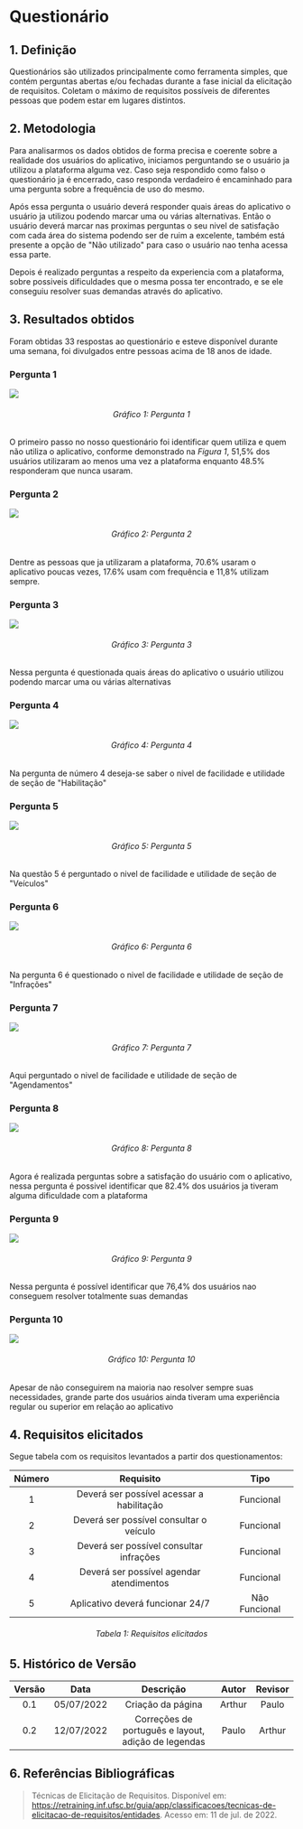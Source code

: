 # Questionário

## 1. Definição

Questionários são utilizados principalmente como ferramenta simples, que contém perguntas abertas e/ou fechadas durante a fase inicial da elicitação de requisitos. Coletam o máximo de requisitos possíveis de diferentes pessoas que podem estar em lugares distintos.

## 2. Metodologia

Para analisarmos os dados obtidos de forma precisa e coerente sobre a realidade dos usuários do aplicativo, iniciamos perguntando se o usuário ja utilizou a plataforma alguma vez. Caso seja respondido como falso o questionário ja é encerrado, caso responda verdadeiro é encaminhado para uma pergunta sobre a frequência de uso do mesmo.

Após essa pergunta o usuário deverá responder quais áreas do aplicativo o usuário ja utilizou podendo marcar uma ou várias alternativas. Então o usuário deverá marcar nas proximas perguntas o seu nivel de satisfação com cada área do sistema podendo ser de ruim a excelente, também está presente a opção de "Não utilizado" para caso o usuário nao tenha acessa essa parte.

Depois é realizado perguntas a respeito da experiencia com a plataforma, sobre possiveis dificuldades que o mesma possa ter encontrado, e se ele conseguiu resolver suas demandas através do aplicativo.

## 3. Resultados obtidos

Foram obtidas 33 respostas ao questionário e esteve disponível durante uma semana, foi divulgados entre pessoas acima de 18 anos de idade.

### Pergunta 1

<img src="../../images/questionario/questao_1.png">
<h6 align = "center">Gráfico 1: Pergunta 1</h6>

O primeiro passo no nosso questionário foi identificar quem utiliza e quem não utiliza o aplicativo, conforme demonstrado na *Figura 1*, 51,5% dos usuários utilizaram ao menos uma vez a plataforma enquanto 48.5% responderam que nunca usaram.

### Pergunta 2

<img src="../../images/questionario/questao_2.png">
<h6 align = "center">Gráfico 2: Pergunta 2</h6>

Dentre as pessoas que ja utilizaram a plataforma, 70.6% usaram o aplicativo poucas vezes, 17.6% usam com frequência e 11,8% utilizam sempre.

### Pergunta 3

<img src="../../images/questionario/questao_3.png">
<h6 align = "center">Gráfico 3: Pergunta 3</h6>

Nessa pergunta é questionada quais áreas do aplicativo o usuário utilizou podendo marcar uma ou várias alternativas

### Pergunta 4

<img src="../../images/questionario/questao_4.png">
<h6 align = "center">Gráfico 4: Pergunta 4</h6>

Na pergunta de número 4 deseja-se saber o nivel de facilidade e utilidade de seção de "Habilitação"

### Pergunta 5

<img src="../../images/questionario/questao_5.png">
<h6 align = "center">Gráfico 5: Pergunta 5</h6>

Na questão 5 é perguntado o nivel de facilidade e utilidade de seção de "Veículos"

### Pergunta 6

<img src="../../images/questionario/questao_6.png">
<h6 align = "center">Gráfico 6: Pergunta 6</h6>

Na pergunta 6 é questionado o nivel de facilidade e utilidade de seção de "Infrações"

### Pergunta 7

<img src="../../images/questionario/questao_7.png">
<h6 align = "center">Gráfico 7: Pergunta 7</h6>

Aqui perguntado o nivel de facilidade e utilidade de seção de "Agendamentos"

### Pergunta 8

<img src="../../images/questionario/questao_8.png">
<h6 align = "center">Gráfico 8: Pergunta 8</h6>

Agora é realizada perguntas sobre a satisfação do usuário com o aplicativo, nessa pergunta é possivel identificar que 82.4% dos usuários ja tiveram alguma dificuldade com a plataforma

### Pergunta 9

<img src="../../images/questionario/questao_9.png">
<h6 align = "center">Gráfico 9: Pergunta 9</h6>

Nessa pergunta é possível identificar que 76,4% dos usuários nao conseguem resolver totalmente suas demandas

### Pergunta 10

<img src="../../images/questionario/questao_10.png">
<h6 align = "center">Gráfico 10: Pergunta 10</h6>

Apesar de não conseguirem na maioria nao resolver sempre suas necessidades, grande parte dos usuários ainda tiveram uma experiência regular ou superior em relação ao aplicativo

## 4. Requisitos elicitados
Segue tabela com os requisitos levantados a partir dos questionamentos:

|   Número   |                 Requisito                  |      Tipo      |
|:----------:|:------------------------------------------:|:--------------:|
| <center>1  | Deverá ser possível acessar a habilitação  |   Funcional    |
| <center>2  |  Deverá ser possível consultar o veículo   |   Funcional    |
| <center>3  |  Deverá ser possível consultar infrações   |   Funcional    |
| <center>4  |  Deverá ser possível agendar atendimentos  |   Funcional    |
| <center>5  |      Aplicativo deverá funcionar 24/7      | Não Funcional  |
<h6 align = "center">Tabela 1: Requisitos elicitados</h6>

## 5. Histórico de Versão

|   Versão    |    Data    |                      Descrição                      | Autor  | Revisor |
|:-----------:|:----------:|:---------------------------------------------------:|:------:|:-------:|
| <center>0.1 | 05/07/2022 |                  Criação da página                  | Arthur |  Paulo  |
| <center>0.2 | 12/07/2022 | Correções de português e layout, adição de legendas | Paulo  | Arthur  |

## 6. Referências Bibliográficas

> Técnicas de Elicitação de Requisitos. Disponível em: https://retraining.inf.ufsc.br/guia/app/classificacoes/tecnicas-de-elicitacao-de-requisitos/entidades. Acesso em: 11 de jul. de 2022.